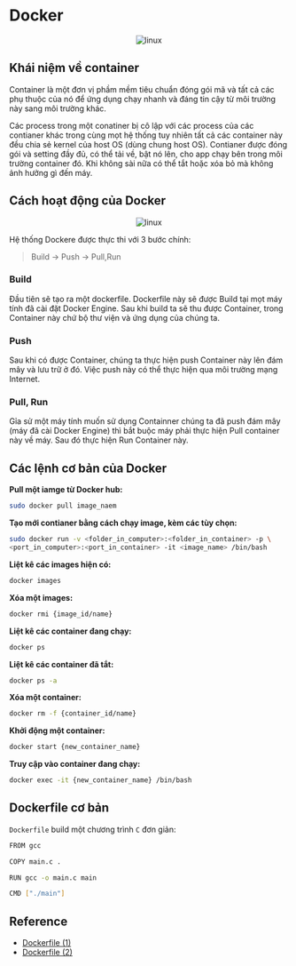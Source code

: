 # Docker

<div align="center">
    <img alt="linux" src="images/docker.png.png">
</div>

## Khái niệm về container

Container là một đơn vị phầm mềm tiêu chuẩn đóng gói mã và tất cả các phụ thuộc của nó để ứng dụng chạy nhanh và đáng tin cậy từ môi trường này sang môi trường khác.

Các process trong một conatiner bị cô lập với các process của các contianer khác trong cùng mọt hệ thống tuy nhiên tất cả các container này đều chia sẻ kernel của host OS  (dùng chung host OS). Contianer được đóng gói và setting đầy đủ, có thể tải về, bật nó lên, cho app chạy bên trong môi trường container đó. Khi không sài nữa có thể tắt hoặc xóa bỏ mà không ảnh hưởng gì đến máy.

## Cách hoạt động của Docker

<div align="center">
    <img alt="linux" src="images/server_side_code_flow.png.png">
</div>

Hệ thống Dockere được thực thi với 3 bước chính:

> Build -> Push -> Pull,Run

### Build

Đầu tiên sẽ tạo ra một dockerfile. Dockerfile này sẽ được Build tại mọt máy tính đã cài đặt Docker Engine. Sau khi build ta sẽ thu được Container, trong Container này chứ bộ thư viện và ứng dụng của chúng ta.

### Push

Sau khi có được Container, chúng ta thực hiện push Container này lên đám mây và lưu trữ ở đó. Việc push này có thể thực hiện qua môi trường mạng Internet.

### Pull, Run

Gỉa sử một máy tính muốn sử dụng Containner chúng ta đã push đám mây (máy đã cài Docker Engine) thì bắt buộc máy phải thực hiện Pull container này về máy. Sau đó thực hiện Run Container này.

## Các lệnh cơ bản của Docker

**Pull một iamge từ Docker hub:**

```sh
sudo docker pull image_naem
```

**Tạo mới contianer bằng cách chạy image, kèm các tùy chọn:**

```sh
sudo docker run -v <folder_in_computer>:<folder_in_container> -p \
<port_in_computer>:<port_in_container> -it <image_name> /bin/bash
```

**Liệt kê các images hiện có:**

```sh
docker images
```

**Xóa một images:**

```sh
docker rmi {image_id/name}
```

**Liệt kê các container đang chạy:**

```sh
docker ps
```

**Liệt kê các container đã tắt:**

```sh
docker ps -a
```

**Xóa một container:**

```sh
docker rm -f {container_id/name}
```

**Khởi động một container:**

```sh
docker start {new_container_name}
```

**Truy cập vào container đang chạy:**

```sh
docker exec -it {new_container_name} /bin/bash
```

## Dockerfile cơ bản

`Dockerfile` build một chương trình `C` đơn giản:

```sh
FROM gcc

COPY main.c .

RUN gcc -o main.c main

CMD ["./main"]

```

## Reference

- [Dockerfile (1)](https://viblo.asia/p/docker-chua-biet-gi-den-biet-dung-phan-1-lich-su-ByEZkWrEZQ0)
- [Dockerfile (2)](https://viblo.asia/p/docker-chua-biet-gi-den-biet-dung-phan-2-dockerfile-RQqKLzeOl7z)
